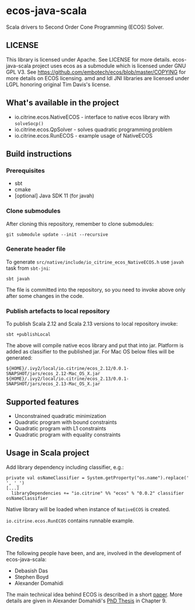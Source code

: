 # ecos-java-scala

Scala drivers to Second Order Cone Programming (ECOS) Solver.

## LICENSE

This library is licensed under Apache.
See  LICENSE for more details.
ecos-java-scala project uses ecos as a submodule which is licensed under GNU GPL V3.
See https://github.com/embotech/ecos/blob/master/COPYING for more details on ECOS licensing.
amd and ldl JNI libraries are licensed under LGPL honoring original Tim Davis's license.

## What's available in the project

 * io.citrine.ecos.NativeECOS - interface to native ecos library with `solveSocp()`
 * io.citrine.ecos.QpSolver - solves quadratic programming problem
 * io.citrine.ecos.RunECOS - example usage of NativeECOS

## Build instructions

### Prerequisites

 * sbt
 * cmake
 * [optional] Java SDK 11 (for javah)

### Clone submodules

After cloning this repository, remember to clone submodules:
```
git submodule update --init --recursive
```

### Generate header file

To generate `src/native/include/io_citrine_ecos_NativeECOS.h` use `javah` task from `sbt-jni`:
```
sbt javah
```

The file is committed into the repository, so you need to invoke above only after some changes in the code.

### Publish artefacts to local repository

To publish Scala 2.12 and Scala 2.13 versions to local repository invoke:
```
sbt +publishLocal
```

The above will compile native ecos library and put that into jar. Platform is added as classifier to the published jar.
For Mac OS below files will be generated:
```
${HOME}/.ivy2/local/io.citrine/ecos_2.12/0.0.1-SNAPSHOT/jars/ecos_2.12-Mac_OS_X.jar
${HOME}/.ivy2/local/io.citrine/ecos_2.13/0.0.1-SNAPSHOT/jars/ecos_2.13-Mac_OS_X.jar
```

## Supported features

+ Unconstrained quadratic minimization
+ Quadratic program with bound constraints
+ Quadratic program with L1 constraints
+ Quadratic program with equality constraints

## Usage in Scala project

Add library dependency including classifier, e.g.:
```
private val osNameClassifier = System.getProperty("os.name").replace(' ', '_')
[...]
  libraryDependencies += "io.citrine" %% "ecos" % "0.0.2" classifier osNameClassifier
```

Native library will be loaded when instance of `NativeECOS` is created.

`io.citrine.ecos.RunECOS` contains runnable example.

## Credits

The following people have been, and are, involved in the development of ecos-java-scala:

+ Debasish Das
+ Stephen Boyd
+ Alexander Domahidi

The main technical idea behind ECOS is described in a short [paper](http://www.stanford.edu/~boyd/papers/ecos.html). 
More details are given in Alexander Domahidi's [PhD Thesis](http://e-collection.library.ethz.ch/view/eth:7611?q=domahidi)
in Chapter 9.
